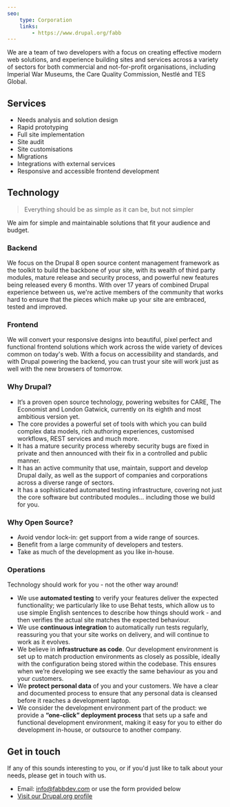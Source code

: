 ```yaml
---
seo:
    type: Corporation
    links:
        - https://www.drupal.org/fabb
---
```


We are a team of two developers with a focus on creating effective modern web solutions, and experience building sites
and services across a variety of sectors for both commercial and not-for-profit organisations, including Imperial War
Museums, the Care Quality Commission, Nestlé and TES Global.

## Services

- Needs analysis and solution design
- Rapid prototyping
- Full site implementation
- Site audit
- Site customisations
- Migrations
- Integrations with external services
- Responsive and accessible frontend development

## Technology

> Everything should be as simple as it can be, but not simpler

We aim for simple and maintainable solutions that fit your audience and budget.

### Backend

We focus on the Drupal 8 open source content management framework as the toolkit to build the backbone of your site,
with its wealth of third party modules, mature release and security process, and powerful new features being released
every 6 months. With over 17 years of combined Drupal experience between us, we're active members of the community that
works hard to ensure that the pieces which make up your site are embraced, tested and improved.

### Frontend

We will convert your responsive designs into beautiful, pixel perfect and functional frontend solutions which work
across the wide variety of devices common on today's web. With a focus on accessibility and standards, and with Drupal
powering the backend, you can trust your site will work just as well with the new browsers of tomorrow.

### Why Drupal?

- It’s a proven open source technology, powering websites for CARE, The Economist and London Gatwick, currently on its
  eighth and most ambitious version yet.
- The core provides a powerful set of tools with which you can build complex data models, rich authoring experiences,
  customised workflows, REST services and much more.
- It has a mature security process whereby security bugs are fixed in private and then announced with their fix in a
  controlled and public manner.
- It has an active community that use, maintain, support and develop Drupal daily, as well as the support of companies
  and corporations across a diverse range of sectors.
- It has a sophisticated automated testing infrastructure, covering not just the core software but contributed modules…
  including those we build for you.

### Why Open Source?

- Avoid vendor lock-in: get support from a wide range of sources.
- Benefit from a large community of developers and testers.
- Take as much of the development as you like in-house.

### Operations

Technology should work for you - not the other way around!

- We use **automated testing** to verify your features deliver the expected functionality; we particularly like to use
  Behat tests, which allow us to use simple English sentences to describe how things should work - and then verifies the
  actual site matches the expected behaviour.
- We use **continuous integration** to automatically run tests regularly, reassuring you that your site works on
  delivery, and will continue to work as it evolves.
- We believe in **infrastructure as code**. Our development environment is set up to match production environments as
  closely as possible, ideally with the configuration being stored within the codebase. This ensures when we’re
  developing we see exactly the same behaviour as you and your customers.
- We **protect personal data** of you and your customers. We have a clear and documented process to ensure that any
  personal data is cleansed before it reaches a development laptop.
- We consider the development environment part of the product: we provide a **“one-click” deployment process** that sets
  up a safe and functional development environment, making it easy for you to either do development in-house, or
  outsource to another company.

## Get in touch

If any of this sounds interesting to you, or if you'd just like to talk about your needs, please get in touch with us.
 
- Email: <info@fabbdev.com> or use the form provided below
- [Visit our Drupal.org profile](https://www.drupal.org/fabb)